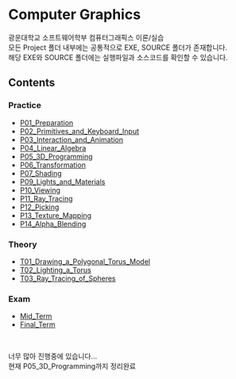 # Computer Graphics
광운대학교 소프트웨어학부 컴퓨터그래픽스 이론/실습   
모든 Project 폴더 내부에는 공통적으로 EXE, SOURCE 폴더가 존재합니다.  
해당 EXE와 SOURCE 폴더에는 실행파일과 소스코드를 확인할 수 있습니다.
## Contents
### Practice
- [P01_Preparation](./P01_Preparation/)
- [P02_Primitives_and_Keyboard_Input](./P02_Primitives_and_Keyboard_Input/)
- [P03_Interaction_and_Animation](./P03_Interaction_and_Animation/)
- [P04_Linear_Algebra](./P04_Linear_Algebra/)
- [P05_3D_Programming](./P05_3D_Programming/)
- [P06_Transformation](./P06_Transformation/)
- [P07_Shading](./P07_Shading/)
- [P09_Lights_and_Materials](./P09_Lights_and_Materials/)
- [P10_Viewing](./P10_Viewing/)
- [P11_Ray_Tracing](./P11_Ray_Tracing/)
- [P12_Picking](./P12_Picking/)
- [P13_Texture_Mapping](./P13_Texture_Mapping/)
- [P14_Alpha_Blending](./P14_Alpha_Blending/)

### Theory
- [T01_Drawing_a_Polygonal_Torus_Model](./T01_Drawing_a_Polygonal_Torus_Model/)
- [T02_Lighting_a_Torus](./T02_Lighting_a_Torus/)
- [T03_Ray_Tracing_of_Spheres](./T03_Ray_Tracing_of_Spheres/)

### Exam
- [Mid_Term](./Mid_Term/)
- [Final_Term](./Final_Term/)
<br>

너무 많아 진행중에 있습니다...  
현재 P05_3D_Programming까지 정리완료